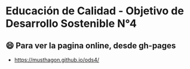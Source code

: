 # Educación de Calidad - Objetivo de Desarrollo Sostenible N°4

## :smile: Para ver la pagina online, desde gh-pages
* https://musthagon.github.io/ods4/
